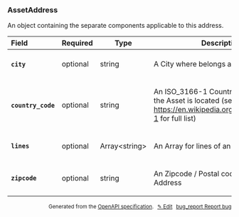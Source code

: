 <!--- This is a generated file, do not edit! -->
<!--- [START woosmap_http_schema_assetaddress] -->
<h3 class="schema-object" id="AssetAddress">AssetAddress</h3>

An object containing the separate components applicable to this address.

| Field                                                                                                         | Required | Type                | Description                                                                                                                                                                                                                     |
| :------------------------------------------------------------------------------------------------------------ | -------- | ------------------- | ------------------------------------------------------------------------------------------------------------------------------------------------------------------------------------------------------------------------------- |
| <h4 id="AssetAddress-city" class="add-link schema-object-property-key"><code>city</code></h4>                 | optional | string              | <div class="nonref-property-description"><p>A City where belongs an Asset</p></div>                                                                                                                                             |
| <h4 id="AssetAddress-country_code" class="add-link schema-object-property-key"><code>country_code</code></h4> | optional | string              | <div class="nonref-property-description"><p>An ISO_3166-1 Country Code where the Asset is located (see <a href="https://en.wikipedia.org/wiki/ISO_3166-1">https://en.wikipedia.org/wiki/ISO_3166-1</a> for full list)</p></div> |
| <h4 id="AssetAddress-lines" class="add-link schema-object-property-key"><code>lines</code></h4>               | optional | Array&lt;string&gt; | <div class="nonref-property-description"><p>An Array for lines of an Asset Address</p></div>                                                                                                                                    |
| <h4 id="AssetAddress-zipcode" class="add-link schema-object-property-key"><code>zipcode</code></h4>           | optional | string              | <div class="nonref-property-description"><p>An Zipcode / Postal code of an Asset Address</p></div>                                                                                                                              |

<p style="text-align: right; font-size: smaller;">Generated from the <a data-label="openapi-github" href="https://github.com/woosmap/openapi-specification" title="Woosmap OpenAPI Specification" class="external">OpenAPI specification</a>.
<a data-label="openapi-github-woosmap-http-schema-assetaddress" data-action="edit" style="margin-left: 5px;" href="https://github.com/woosmap/openapi-specification/blob/main/specification/schemas/AssetAddress.yml" title="Edit on GitHub">✎ Edit</a>
<a data-label="openapi-github-woosmap-http-schema-assetaddress" data-action="bug" style="margin-left: 5px;" href="https://github.com/woosmap/openapi-specification/issues/new?assignees=&labels=type%3A+bug%2C+triage+me&template=bug_report.md&title=[schemas] Bug - AssetAddress" title="File bug for schemas on GitHub"><span class="material-icons">bug_report</span> Report bug</a>
</p>

<!--- [END woosmap_http_schema_assetaddress] -->
